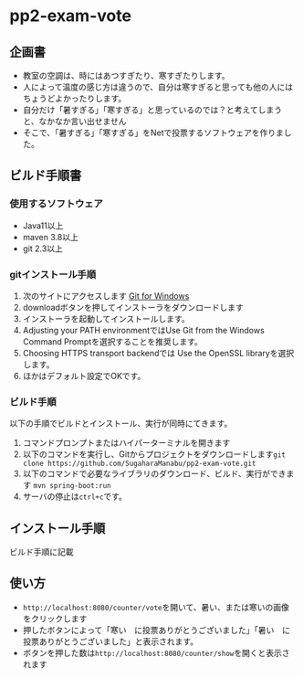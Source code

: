 # pp2-exam-vote

## 企画書

* 教室の空調は、時にはあつすぎたり、寒すぎたりします。
* 人によって温度の感じ方は違うので、自分は寒すぎると思っても他の人にはちょうどよかったりします。
* 自分だけ「暑すぎる」「寒すぎる」と思っているのでは？と考えてしまうと、なかなか言い出せません
* そこで、「暑すぎる」「寒すぎる」をNetで投票するソフトウェアを作りました。

## ビルド手順書

### 使用するソフトウェア

* Java11以上
* maven 3.8以上
* git 2.3以上

### gitインストール手順

1. 次のサイトにアクセスします [Git for Windows](https://gitforwindows.org/)
1. downloadボタンを押してインストーラをダウンロードします
1. インストーラを起動してインストールします。
1. Adjusting your PATH environmentではUse Git from the Windows Command Promptを選択することを推奨します。
1. Choosing HTTPS transport backendでは Use the OpenSSL libraryを選択します。
1. ほかはデフォルト設定でOKです。


### ビルド手順

以下の手順でビルドとインストール、実行が同時にてきます。

1. コマンドプロンプトまたはハイパーターミナルを開きます
1. 以下のコマンドを実行し、Gitからプロジェクトをダウンロードします`git clone https://github.com/SugaharaManabu/pp2-exam-vote.git`
1. 以下のコマンドで必要なライブラリのダウンロード、ビルド、実行ができます `mvn spring-boot:run`
1. サーバの停止は`ctrl+c`です。

## インストール手順

ビルド手順に記載

## 使い方

* `http://localhost:8080/counter/vote`を開いて、暑い、または寒いの画像をクリックします
* 押したボタンによって「寒い　に投票ありがとうございました」「暑い　に投票ありがとうございました」と表示されます。
* ボタンを押した数は`http://localhost:8080/counter/show`を開くと表示されます
